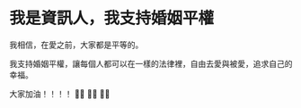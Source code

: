 # 我是資訊人，我支持婚姻平權

我相信，在愛之前，大家都是平等的。

我支持婚姻平權，讓每個人都可以在一樣的法律裡，自由去愛與被愛，追求自己的幸福。

大家加油！！！！ 🏳️‍🌈 🏳️‍🌈 🏳️‍🌈
